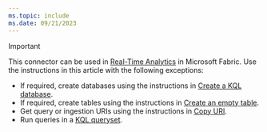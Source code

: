 ```yaml
---
ms.topic: include
ms.date: 09/21/2023
---
```


> [!IMPORTANT]
> This connector can be used in [Real-Time Analytics](/fabric/real-time-analytics/overview) in Microsoft Fabric. Use the instructions in this article with the following exceptions:
>
> * If required, create databases using the instructions in [Create a KQL database](/fabric/real-time-analytics/create-database).
> * If required, create tables using the instructions in [Create an empty table](/fabric/real-time-analytics/create-empty-table).
> * Get query or ingestion URIs using the instructions in [Copy URI](/fabric/real-time-analytics/access-database-copy-uri).
> * Run queries in a [KQL queryset](/fabric/real-time-analytics/kusto-query-set).
